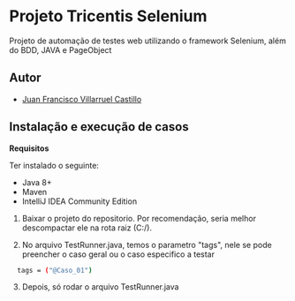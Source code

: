 
# Projeto Tricentis Selenium

Projeto de automação de testes web utilizando o framework Selenium, além do BDD, JAVA e PageObject 

## Autor

- [Juan Francisco Villarruel Castillo](https://github.com/jfvc777)


## Instalação e execução de casos

**Requisitos**

Ter instalado o seguinte:

- Java 8+
- Maven
- IntelliJ IDEA Community Edition 

1. Baixar o projeto do repositorio. Por recomendação, seria melhor descompactar ele na rota raiz (C:/).

2. No arquivo TestRunner.java, temos o parametro "tags", nele se pode preencher o caso geral ou o caso especifico a testar

```bash
  tags = ("@Caso_01") 
```
3. Depois, só rodar o arquivo TestRunner.java


    